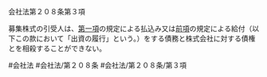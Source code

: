 会社法第２０８条第３項

募集株式の引受人は、[第一項](会社法＿＿＿＿第２０８条第１項)の規定による払込み又は[前項](会社法＿＿＿＿第２０８条第２項)の規定による給付（以下この款において「出資の履行」という。）をする債務と株式会社に対する債権とを相殺することができない。

#会社法
#会社法/第２０８条
#会社法/第２０８条/第３項
